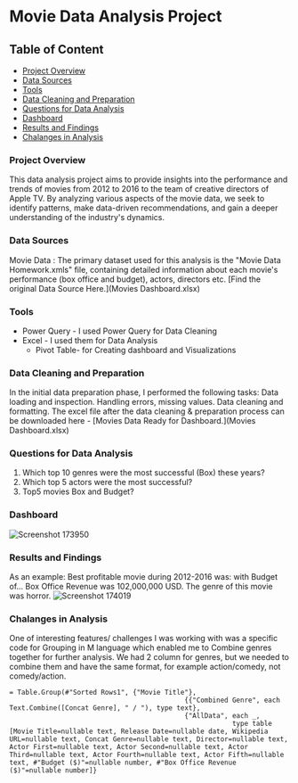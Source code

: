 # Movie Data Analysis Project

## Table of Content
 - [Project Overview](#project-overview)
 - [Data Sources](#data-sources)
 - [Tools](#tools)
 - [Data Cleaning and Preparation](#data-cleaning-and-preparation)
 - [Questions for Data Analysis](#questions-for-data-analysis)
 - [Dashboard](#dashboard)
 - [Results and Findings](#results-and-findings)
 - [Chalanges in Analysis](#chalanges-in-analysis)
   
### Project Overview
This data analysis project aims to provide insights into the performance and trends of movies from 2012 to 2016 to the team of creative directors of Apple TV. By analyzing various aspects of the movie data, we seek to identify patterns, make data-driven recommendations, and gain a deeper understanding of the industry's dynamics.

### Data Sources
 Movie Data : The primary dataset used for this analysis is the "Movie Data Homework.xmls" file, containing detailed information about each movie's performance (box office and budget), actors, directors etc. [Find the original Data Source Here.](Movies Dashboard.xlsx)

### Tools
  - Power Query - I used Power Query for Data Cleaning
  - Excel - I used them for Data Analysis
    - Pivot Table- for Creating dashboard and Visualizations

### Data Cleaning and Preparation
In the initial data preparation phase, I performed the following tasks:
Data loading and inspection.
Handling errors, missing values.
Data cleaning and formatting. The excel file after the data cleaning & preparation process can be downloaded here - [Movies Data Ready for Dashboard.](Movies Dashboard.xlsx)

### Questions for Data Analysis
 1. Which top 10 genres were the most successful (Box) these years?
 2. Which top 5 actors were the most successful?
 3. Top5 movies Box and Budget?
   
### Dashboard
![Screenshot 173950](https://github.com/user-attachments/assets/3b7163f3-1963-42a4-947a-7b97d4bc1d5a)

### Results and Findings
As an example: Best profitable movie  during 2012-2016 was: with Budget of... Box Office Revenue was 102,000,000 USD. The genre of this movie was horror.
![Screenshot 174019](https://github.com/user-attachments/assets/7bff97f3-d29f-40e8-a4b2-9af666c4dafd)
               
### Chalanges in Analysis
One of interesting features/ challenges I was working with was a specific code for Grouping in M language which enabled me to Combine genres together for further analysis. We had 2 column for genres, but we needed to combine them and have the same format, for example action/comedy, not comedy/action.

```
= Table.Group(#"Sorted Rows1", {"Movie Title"}, 
                                            {{"Combined Genre", each Text.Combine([Concat Genre], " / "), type text},
                                            {"AllData", each _, 
                                                        type table [Movie Title=nullable text, Release Date=nullable date, Wikipedia URL=nullable text, Concat Genre=nullable text, Director=nullable text, Actor First=nullable text, Actor Second=nullable text, Actor Third=nullable text, Actor Fourth=nullable text, Actor Fifth=nullable text, #"Budget ($)"=nullable number, #"Box Office Revenue ($)"=nullable number]}
```
                                          
